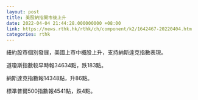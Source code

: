 ```yaml
---
layout: post
title: 美股納指開市後上升
date: 2022-04-04 21:44:28.000000000 +08:00
link: https://news.rthk.hk/rthk/ch/component/k2/1642467-20220404.htm
categories: rthk
---
```


紐約股市個別發展，美國上市中概股上升，支持納斯逹克指數表現。

道瓊斯指數較早時報34634點，跌183點。

納斯達克指數報14348點，升86點。

標準普爾500指數報4541點，跌4點。

